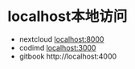 # localhost本地访问

- nextcloud [localhost:8000](localhost:8000)
- codimd [localhost:3000](localhost:3000)
- gitbook http://localhost:4000

